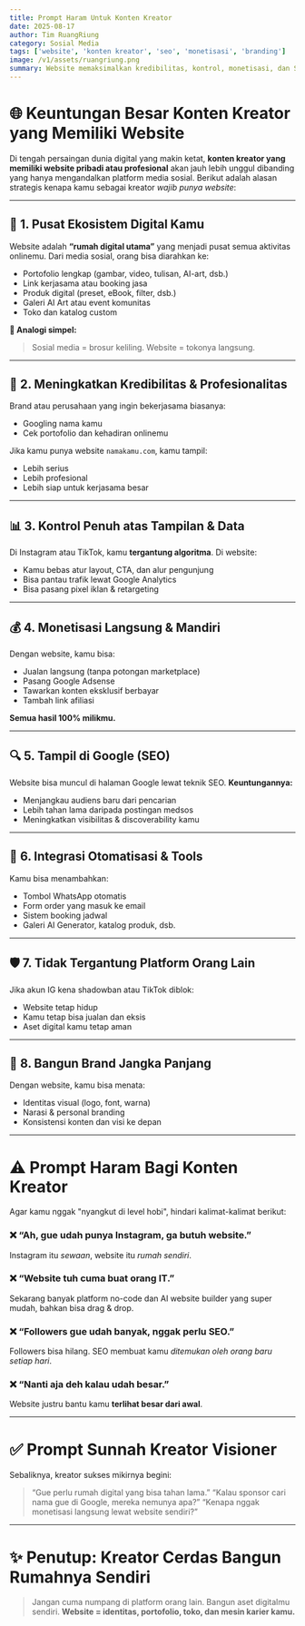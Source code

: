 ```yaml
---
title: Prompt Haram Untuk Konten Kreator
date: 2025-08-17
author: Tim RuangRiung
category: Sosial Media
tags: ['website', 'konten kreator', 'seo', 'monetisasi', 'branding']
image: /v1/assets/ruangriung.png
summary: Website memaksimalkan kredibilitas, kontrol, monetisasi, dan SEO, sementara prompt haram justru menghambat perkembangan kreator.
---
```


# 🌐 Keuntungan Besar Konten Kreator yang Memiliki Website

Di tengah persaingan dunia digital yang makin ketat, **konten kreator yang memiliki website pribadi atau profesional** akan jauh lebih unggul dibanding yang hanya mengandalkan platform media sosial. Berikut adalah alasan strategis kenapa kamu sebagai kreator *wajib punya website*:

---

## 🧲 1. Pusat Ekosistem Digital Kamu

Website adalah **“rumah digital utama”** yang menjadi pusat semua aktivitas onlinemu. Dari media sosial, orang bisa diarahkan ke:

* Portofolio lengkap (gambar, video, tulisan, AI-art, dsb.)
* Link kerjasama atau booking jasa
* Produk digital (preset, eBook, filter, dsb.)
* Galeri AI Art atau event komunitas
* Toko dan katalog custom

**🔁 Analogi simpel:**

> Sosial media = brosur keliling.
> Website = tokonya langsung.

---

## 💼 2. Meningkatkan Kredibilitas & Profesionalitas

Brand atau perusahaan yang ingin bekerjasama biasanya:

* Googling nama kamu
* Cek portofolio dan kehadiran onlinemu

Jika kamu punya website `namakamu.com`, kamu tampil:

* Lebih serius
* Lebih profesional
* Lebih siap untuk kerjasama besar

---

## 📊 3. Kontrol Penuh atas Tampilan & Data

Di Instagram atau TikTok, kamu **tergantung algoritma**. Di website:

* Kamu bebas atur layout, CTA, dan alur pengunjung
* Bisa pantau trafik lewat Google Analytics
* Bisa pasang pixel iklan & retargeting

---

## 💰 4. Monetisasi Langsung & Mandiri

Dengan website, kamu bisa:

* Jualan langsung (tanpa potongan marketplace)
* Pasang Google Adsense
* Tawarkan konten eksklusif berbayar
* Tambah link afiliasi

**Semua hasil 100% milikmu.**

---

## 🔍 5. Tampil di Google (SEO)

Website bisa muncul di halaman Google lewat teknik SEO.
**Keuntungannya:**

* Menjangkau audiens baru dari pencarian
* Lebih tahan lama daripada postingan medsos
* Meningkatkan visibilitas & discoverability kamu

---

## 🧩 6. Integrasi Otomatisasi & Tools

Kamu bisa menambahkan:

* Tombol WhatsApp otomatis
* Form order yang masuk ke email
* Sistem booking jadwal
* Galeri AI Generator, katalog produk, dsb.

---

## 🛡️ 7. Tidak Tergantung Platform Orang Lain

Jika akun IG kena shadowban atau TikTok diblok:

* Website tetap hidup
* Kamu tetap bisa jualan dan eksis
* Aset digital kamu tetap aman

---

## 🧠 8. Bangun Brand Jangka Panjang

Dengan website, kamu bisa menata:

* Identitas visual (logo, font, warna)
* Narasi & personal branding
* Konsistensi konten dan visi ke depan

---

# ⚠️ Prompt Haram Bagi Konten Kreator

Agar kamu nggak "nyangkut di level hobi", hindari kalimat-kalimat berikut:

### ❌ “Ah, gue udah punya Instagram, ga butuh website.”

Instagram itu *sewaan*, website itu *rumah sendiri*.

### ❌ “Website tuh cuma buat orang IT.”

Sekarang banyak platform no-code dan AI website builder yang super mudah, bahkan bisa drag & drop.

### ❌ “Followers gue udah banyak, nggak perlu SEO.”

Followers bisa hilang. SEO membuat kamu *ditemukan oleh orang baru setiap hari*.

### ❌ “Nanti aja deh kalau udah besar.”

Website justru bantu kamu **terlihat besar dari awal**.

---

# ✅ Prompt Sunnah Kreator Visioner

Sebaliknya, kreator sukses mikirnya begini:

> “Gue perlu rumah digital yang bisa tahan lama.”
> “Kalau sponsor cari nama gue di Google, mereka nemunya apa?”
> “Kenapa nggak monetisasi langsung lewat website sendiri?”

---

# ✨ Penutup: Kreator Cerdas Bangun Rumahnya Sendiri

> Jangan cuma numpang di platform orang lain.
> Bangun aset digitalmu sendiri.
> **Website = identitas, portofolio, toko, dan mesin karier kamu.**

